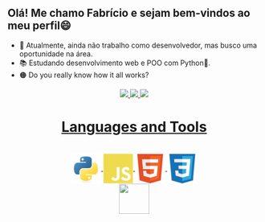 <h2>Olá! Me chamo Fabrício e sejam bem-vindos ao meu perfil😄</h2>

- 🚩 Atualmente, ainda não trabalho como desenvolvedor, mas busco uma oportunidade na área.
- 📚 Estudando desenvolvimento web e POO com Python🐍. 
- 🟠 Do you really know how it all works? 

<!--Minhas estatísticas-->

<p align="center">
  <a href="https://github.com/luizfabriciorex">
    
  <img height="50%" width="auto" src ="https://github-readme-stats.vercel.app/api?username=luizfabriciorex&show_icons=true&count_private=true&theme=javascript&border_radius=25&hide_border=true&hide=issues,contribs&bg_color=00000000">
  
  <img height="50%" width="auto" src ="https://github-readme-stats.vercel.app/api/top-langs/?username=luizfabriciorex&layout=compact&hide_border=true&theme=javascript&border_radius=25&bg_color=00000000&langs_count=16">
  
  <img src ="https://github-readme-streak-stats.herokuapp.com?user=luizfabriciorex&theme=javascript&border_radius=1.0&locale=pt_BR&date_format=j%2Fn%5B%2FY%5D](https://github-readme-streak-stats.herokuapp.com?user=luizfabriciorex&theme=javascript&border_radius=25&locale=pt_BR&date_format=j%2Fn%5B%2FY%5D)">
</p>

 ##
  
<!--Languages and Tools-->
  
<h1 align="center">Languages and Tools</h1>  
<div align="center"><br>
  
  <img align="center" height="60" width="60" src="https://raw.githubusercontent.com/devicons/devicon/master/icons/python/python-original.svg">
  <img align="center" height="60" width="60" src="https://raw.githubusercontent.com/devicons/devicon/master/icons/javascript/javascript-plain.svg">
  <img align="center" height="60" width="60" src="https://raw.githubusercontent.com/devicons/devicon/master/icons/html5/html5-original.svg">
  <img align="center" height="60" width="60" src="https://raw.githubusercontent.com/devicons/devicon/master/icons/css3/css3-original.svg">
  <br>
  <img align="center" height="60" width="60" src="https://cdn.jsdelivr.net/gh/devicons/devicon/icons/vscode/vscode-original.svg" />
</div>



